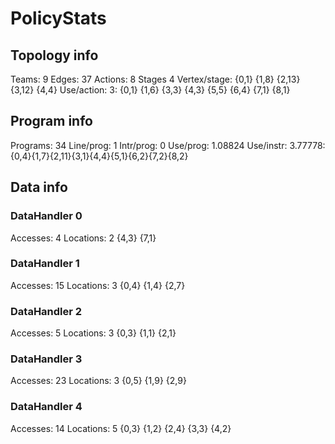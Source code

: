 # PolicyStats
## Topology info
Teams:		9
Edges:		37
Actions:	8
Stages		4
Vertex/stage:	{0,1} {1,8} {2,13} {3,12} {4,4} 
Use/action:	3: {0,1} {1,6} {3,3} {4,3} {5,5} {6,4} {7,1} {8,1} 

## Program info
Programs:	34
Line/prog:	1
Intr/prog:	0
Use/prog:	1.08824
Use/instr:	3.77778: {0,4}{1,7}{2,11}{3,1}{4,4}{5,1}{6,2}{7,2}{8,2}

## Data info

### DataHandler 0
Accesses:	4
Locations:	2
{4,3} {7,1} 

### DataHandler 1
Accesses:	15
Locations:	3
{0,4} {1,4} {2,7} 

### DataHandler 2
Accesses:	5
Locations:	3
{0,3} {1,1} {2,1} 

### DataHandler 3
Accesses:	23
Locations:	3
{0,5} {1,9} {2,9} 

### DataHandler 4
Accesses:	14
Locations:	5
{0,3} {1,2} {2,4} {3,3} {4,2} 